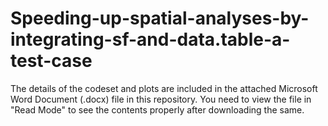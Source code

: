# Speeding-up-spatial-analyses-by-integrating-sf-and-data.table-a-test-case

The details of the codeset and plots are included in the attached Microsoft Word Document (.docx) file in this repository. 
You need to view the file in "Read Mode" to see the contents properly after downloading the same.

